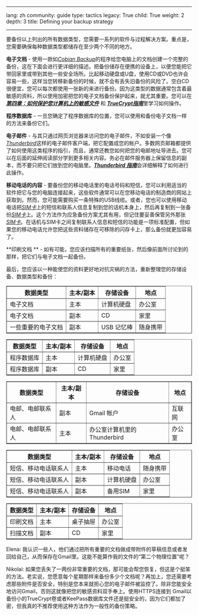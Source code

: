 

---

lang: zh
community: guide
type: tactics
legacy: True
child: True
weight: 2
depth: 3
title: Defining your backup strategy

---

要备份以上列出的所有数据类型，您需要一系列的软件与过程解决方案。重点是，您需要确保每种数据类型都储存在至少两个不同的地方。

**电子文档** - 使用一款如[*Cobian Backup*](/zh/glossary#Cobian_Backup)的程序给您电脑上的文档创建一个完整的备份，这在下面会进行更详细的描述。把备份储存在便携的设备上，以便您能把它带回家里或带到其他一些安全场所。比起移动硬盘或U盘，使用CD或DVD也许会容易一些，这样当您转移新备份的时候，就不会有丢失旧备份的风险了。空白CD很便宜，您可以每次都使用一张新的来进行备份。因为这类型的数据通常包含着最敏感的资料，所以使用加密把您的电子文档备份保护起来，就尤其重要。您可以在[***第四章：如何保护您计算机上的敏感文件***](/zh/chapter_4) 和 [***TrueCrypt指南***](/zh/truecrypt_main)里学习如何操作。

**程序数据库** - 一旦您确定了程序数据库的位置，您可以使用和备份电子文档一样的方法来备份它们。

**电子邮件** - 与其只通过网页浏览器来访问您的电子邮件，不如安装一个像 [*Thunderbird*](/zh/glossary#Thunderbird)这样的电子邮件客户端，把它配置成您的帐户。多数网页邮箱都提供了如何使用这类程序的指引，而且，通常还教您如何把您的电邮地址导进去。您可以在后面的延伸阅读部分学到更多相关内容。务必在邮件服务器上保留信息的副本，而不要只把它们放到您的电脑里。[***Thunderbird 指南***](/zh/thunderbird_main)会详细解释了如何进行此操作。

**移动电话的内容** - 要备份您的移动电话里的电话号码和短信，您可以利用适当的软件把它与您的电脑连接起来，这些软件通常可以在您移动电话的制造商的网站上获取到。然而，您可能需要购买一条特殊的USB线缆。或者，您也可以使用移动电话把[*SIM卡*](/zh/glossary#SIM_card)上的短信和联系人信息复制到您的话机本身上，然后再复制到一张备份[*SIM卡*](/zh/glossary#SIM_card)上。这个方法作为应急备份方案尤其有用，但记住要妥善保管另外那张[*SIM卡*](/zh/glossary#SIM_card)。在话机与SIM卡之间复制联系人信息和短信的功能是一项标准配置，但如果您的移动电话允许您把这些资料储存在可移除的闪存卡上，那么备份就更加容易了。

**印刷文档 ** - 如有可能，您应该扫描所有的重要纸张，然后像前面所讨论到的那样，把它们与电子文档一起备份。

最后，您应该以一种能使您的资料更好地对抗灾祸的方法，重新整理您的存储设备、数据类型和备份：

<table width="100%" border="1">
<tbody>
<tr>
<th>数据类型</th>
<th>主本/副本</th>
<th>存储设备</th>
<th>地点</th>
</td>
</tr>
<tr>
<td>电子文档</td>
<td>主本</td>
<td>计算机硬盘</td>
<td>办公室
</td>
</tr>
<tr>
<td>电子文档</td>
<td>副本</td>
<td>CD</td>
<td>家里
</td>
</tr>
<tr>
<td>一些重要的电子文档</td>
<td>副本</td>
<td>USB 记忆棒</td>
<td>随身携带
</td>
</tr>
</tbody>
</table>




<table width="100%" border="1">
<tbody>
<tr>
<th>数据类型</th>
<th>主本/副本</th>
<th>存储设备</th>
<th>地点</th>
</td>
</tr>
<tr>
<td>程序数据库</td>
<td>主本</td>
<td>计算机硬盘</td>
<td>办公室
</td>
</tr>
<tr>
<td>程序数据库</td>
<td>副本</td>
<td>CD</td>
<td>家里
</td>
</tr>
</tbody>
</table>




<table width="100%" border="1">
<tbody>
<tr>
<th>数据类型</th>
<th>主本/副本</th>
<th>存储设备</th>
<th>地点</th>
</td>
</tr>
<tr>
<td>电邮、电邮联系人</td>
<td>副本</td>
<td>Gmail 帐户</td>
<td>互联网
</td>
</tr>
<tr>
<td>电邮、电邮联系人</td>
<td>主本</td>
<td>办公室计算机里的Thunderbird</td>
<td>办公室
</td>
</tr>
</tbody>
</table>




<table width="100%" border="1">
<tbody>
<tr>
<th>数据类型</th>
<th>主本/副本</th>
<th>存储设备</th>
<th>地点</th>
</td>
</tr>
<tr>
<td>短信、移动电话联系人</td>
<td>主本</td>
<td>移动电话</td>
<td>随身携带
</td>
</tr>
<tr>
<td>短信、移动电话联系人</td>
<td>副本</td>
<td>计算机硬盘</td>
<td>办公室
</td>
</tr>
<tr>
<td>短信、移动电话联系人</td>
<td>副本</td>
<td> 备用SIM</td>
<td>家里
</td>
</tr>
</tbody>
</table>




<table width="100%" border="1">
<tbody>
<tr>
<th>数据类型</th>
<th>主本/副本</th>
<th>存储设备</th>
<th>地点</th>
</td>
</tr>
<tr>
<td>印刷文档</td>
<td>主本</td>
<td>桌子抽屉</td>
<td>办公室
</td>
</tr>
<tr>
<td>扫描文档</td>
<td>副本</td>
<td>CD</td>
<td>家里
</td>
</tr>
</tbody>
</table>




<div class="background" markdown="1">

Elena: 我认识一些人，他们通过把所有重要的文档做成带附件的草稿信息或者发回给自己，从而保存在Gmail里。这能不能算作我的文件的“第二个物理位置”呢？

Nikolai: 如果您丢失了一两份非常重要的文档，那可能会帮您恢复，但这是个挺笨的方法。老实说，您愿意每个星期那样来备份多少个文档呢？再加上，您还需要考虑那些附件是否安全，特别是您本来就担心您的电子邮件被监控了。除非您能安全地访问Gmail，否则这就像把您的敏感资料双手奉上。使用HTTPS连接到 Gmail以备份小的TrueCrypt卷或者KeePass数据库文件还是挺安全的，因为它们都加了密，但我真的不推荐使用这种方法作为一般性的备份策略。
</div>


